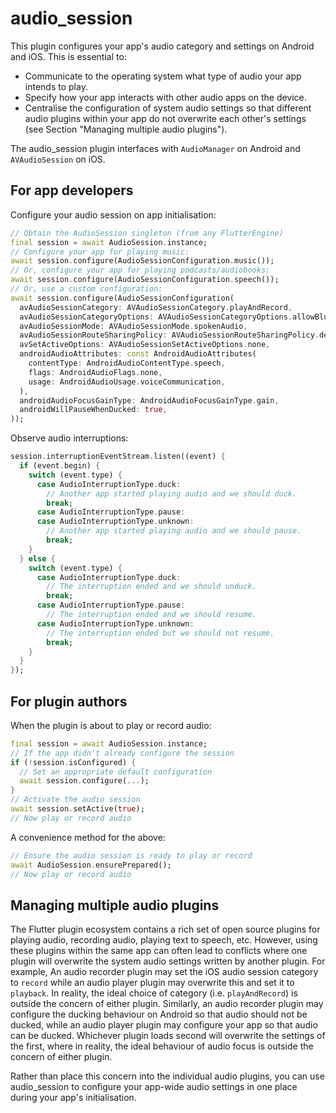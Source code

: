 # audio_session

This plugin configures your app's audio category and settings on Android and iOS. This is essential to:

* Communicate to the operating system what type of audio your app intends to play.
* Specify how your app interacts with other audio apps on the device.
* Centralise the configuration of system audio settings so that different audio plugins within your app do not overwrite each other's settings (see Section "Managing multiple audio plugins").

The audio_session plugin interfaces with `AudioManager` on Android and `AVAudioSession` on iOS.

## For app developers

Configure your audio session on app initialisation:

```dart
// Obtain the AudioSession singleton (from any FlutterEngine)
final session = await AudioSession.instance;
// Configure your app for playing music:
await session.configure(AudioSessionConfiguration.music());
// Or, configure your app for playing podcasts/audiobooks:
await session.configure(AudioSessionConfiguration.speech());
// Or, use a custom configuration:
await session.configure(AudioSessionConfiguration(
  avAudioSessionCategory: AVAudioSessionCategory.playAndRecord,
  avAudioSessionCategoryOptions: AVAudioSessionCategoryOptions.allowBluetooth,
  avAudioSessionMode: AVAudioSessionMode.spokenAudio,
  avAudioSessionRouteSharingPolicy: AVAudioSessionRouteSharingPolicy.defaultPolicy,
  avSetActiveOptions: AVAudioSessionSetActiveOptions.none,
  androidAudioAttributes: const AndroidAudioAttributes(
    contentType: AndroidAudioContentType.speech,
    flags: AndroidAudioFlags.none,
    usage: AndroidAudioUsage.voiceCommunication,
  ),
  androidAudioFocusGainType: AndroidAudioFocusGainType.gain,
  androidWillPauseWhenDucked: true,
));
```

Observe audio interruptions:

```dart
session.interruptionEventStream.listen((event) {
  if (event.begin) {
    switch (event.type) {
      case AudioInterruptionType.duck:
        // Another app started playing audio and we should duck.
        break;
      case AudioInterruptionType.pause:
      case AudioInterruptionType.unknown:
        // Another app started playing audio and we should pause.
        break;
    }
  } else {
    switch (event.type) {
      case AudioInterruptionType.duck:
        // The interruption ended and we should unduck.
        break;
      case AudioInterruptionType.pause:
        // The interruption ended and we should resume.
      case AudioInterruptionType.unknown:
        // The interruption ended but we should not resume.
        break;
    }
  }
});
```

## For plugin authors

When the plugin is about to play or record audio:

```dart
final session = await AudioSession.instance;
// If the app didn't already configure the session
if (!session.isConfigured) {
  // Set an appropriate default configuration
  await session.configure(...);
}
// Activate the audio session
await session.setActive(true);
// Now play or record audio
```

A convenience method for the above:

```dart
// Ensure the audio session is ready to play or record
await AudioSession.ensurePrepared();
// Now play or record audio
```

## Managing multiple audio plugins

The Flutter plugin ecosystem contains a rich set of open source plugins for playing audio, recording audio, playing text to speech, etc. However, using these plugins within the same app can often lead to conflicts where one plugin will overwrite the system audio settings written by another plugin. For example, An audio recorder plugin may set the iOS audio session category to `record` while an audio player plugin may overwrite this and set it to `playback`. In reality, the ideal choice of category (i.e. `playAndRecord`) is outside the concern of either plugin. Similarly, an audio recorder plugin may configure the ducking behaviour on Android so that audio should not be ducked, while an audio player plugin may configure your app so that audio can be ducked. Whichever plugin loads second will overwrite the settings of the first, where in reality, the ideal behaviour of audio focus is outside the concern of either plugin.

Rather than place this concern into the individual audio plugins, you can use audio_session to configure your app-wide audio settings in one place during your app's initialisation.
